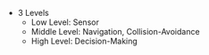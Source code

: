 - 3 Levels 
	- Low Level: Sensor 
	- Middle Level: Navigation, Collision-Avoidance 
	- High Level: Decision-Making 
